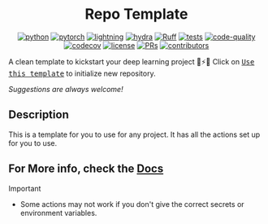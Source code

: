 <center>

# Repo Template

[![python](https://img.shields.io/badge/-Python_3.8_%7C_3.9_%7C_3.10-blue?logo=python&logoColor=white)](https://github.com/pre-commit/pre-commit)
[![pytorch](https://img.shields.io/badge/PyTorch_2.0+-ee4c2c?logo=pytorch&logoColor=white)](https://pytorch.org/get-started/locally/)
[![lightning](https://img.shields.io/badge/-Lightning_2.0+-792ee5?logo=pytorchlightning&logoColor=white)](https://pytorchlightning.ai/)
[![hydra](https://img.shields.io/badge/Config-Hydra_1.3-89b8cd)](https://hydra.cc/)
[![Ruff](https://img.shields.io/endpoint?url=https://raw.githubusercontent.com/astral-sh/ruff/main/assets/badge/v2.json)](https://github.com/astral-sh/ruff)
[![tests](https://github.com/Mai0313/whisper2subtitle/actions/workflows/test.yml/badge.svg)](https://github.com/Mai0313/whisper2subtitle/actions/workflows/test.yml)
[![code-quality](https://github.com/Mai0313/whisper2subtitle/actions/workflows/code-quality-check.yml/badge.svg)](https://github.com/Mai0313/whisper2subtitle/actions/workflows/code-quality-check.yml)
[![codecov](https://codecov.io/gh/Mai0313/whisper2subtitle/branch/master/graph/badge.svg)](https://codecov.io/gh/Mai0313/whisper2subtitle)
[![license](https://img.shields.io/badge/License-MIT-green.svg?labelColor=gray)](https://github.com/Mai0313/whisper2subtitle/tree/master?tab=License-1-ov-file)
[![PRs](https://img.shields.io/badge/PRs-welcome-brightgreen.svg)](https://github.com/Mai0313/whisper2subtitle/pulls)
[![contributors](https://img.shields.io/github/contributors/Mai0313/whisper2subtitle.svg)](https://github.com/Mai0313/whisper2subtitle/graphs/contributors)

</center>

A clean template to kickstart your deep learning project 🚀⚡🔥
Click on [<kbd>Use this template</kbd>](https://github.com/Mai0313/whisper2subtitle/generate) to initialize new repository.

_Suggestions are always welcome!_

## Description

This is a template for you to use for any project. It has all the actions set up for you to use.

## For More info, check the [Docs](https://mai0313.github.io/whisper2subtitle/)

> [!IMPORTANT]
>
> - Some actions may not work if you don't give the correct secrets or environment variables.
